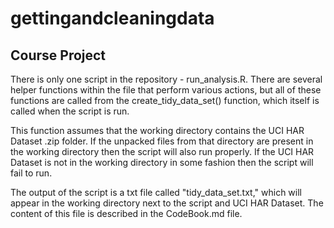 # gettingandcleaningdata

<h2>Course Project</h2>

There is only one script in the repository - run_analysis.R.  There are several helper functions within the file that perform various actions, but all of these functions are called from the create_tidy_data_set() function, which itself is called when the script is run.

This function assumes that the working directory contains the UCI HAR Dataset .zip folder.  If the unpacked files from that directory are present in the working directory then the script will also run properly.  If the UCI HAR Dataset is not in the working directory in some fashion then the script will fail to run.

The output of the script is a txt file called "tidy_data_set.txt," which will appear in the working directory next to the script and UCI HAR Dataset.  The content of this file is described in the CodeBook.md file.  
